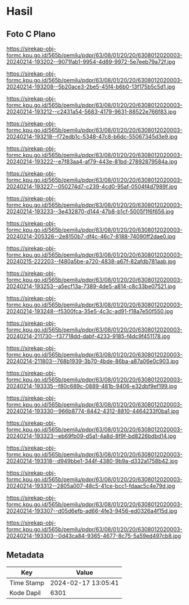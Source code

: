 # Hasil

## Foto C Plano

https://sirekap-obj-formc.kpu.go.id/565b/pemilu/pdpr/63/08/01/20/20/6308012020003-20240214-193202--9071fab1-9954-4d89-9972-5e7eeb79a72f.jpg

https://sirekap-obj-formc.kpu.go.id/565b/pemilu/pdpr/63/08/01/20/20/6308012020003-20240214-193208--5b20ace3-2be5-45f4-b6b0-13f175b5c5d1.jpg

https://sirekap-obj-formc.kpu.go.id/565b/pemilu/pdpr/63/08/01/20/20/6308012020003-20240214-193212--c2431a54-5683-4179-9631-88522e766f83.jpg

https://sirekap-obj-formc.kpu.go.id/565b/pemilu/pdpr/63/08/01/20/20/6308012020003-20240214-193218--f72edb1c-5348-47c8-b6dc-55067345d3e9.jpg

https://sirekap-obj-formc.kpu.go.id/565b/pemilu/pdpr/63/08/01/20/20/6308012020003-20240214-193222--e7f83aa4-af79-443e-81bd-27892879584a.jpg

https://sirekap-obj-formc.kpu.go.id/565b/pemilu/pdpr/63/08/01/20/20/6308012020003-20240214-193227--050274d7-c239-4cd0-95af-0504f4d7989f.jpg

https://sirekap-obj-formc.kpu.go.id/565b/pemilu/pdpr/63/08/01/20/20/6308012020003-20240214-193233--3e432870-d144-47b8-b1cf-5005f1f6f656.jpg

https://sirekap-obj-formc.kpu.go.id/565b/pemilu/pdpr/63/08/01/20/20/6308012020003-20240214-205326--2e8150b7-df4c-46c7-8188-74090ff2dae0.jpg

https://sirekap-obj-formc.kpu.go.id/565b/pemilu/pdpr/63/08/01/20/20/6308012020003-20240215-222203--f480a5be-a720-4838-a67f-82afdb781aab.jpg

https://sirekap-obj-formc.kpu.go.id/565b/pemilu/pdpr/63/08/01/20/20/6308012020003-20240214-193253--a5ecf13a-7389-4de5-a814-c8c33be07521.jpg

https://sirekap-obj-formc.kpu.go.id/565b/pemilu/pdpr/63/08/01/20/20/6308012020003-20240214-193248--f5300fca-35e5-4c3c-ad91-f18a7e50f550.jpg

https://sirekap-obj-formc.kpu.go.id/565b/pemilu/pdpr/63/08/01/20/20/6308012020003-20240214-211730--f37718dd-dabf-4233-9185-f4dc9f451178.jpg

https://sirekap-obj-formc.kpu.go.id/565b/pemilu/pdpr/63/08/01/20/20/6308012020003-20240214-211803--768b1939-3b70-4bde-86ba-a87a06e0c903.jpg

https://sirekap-obj-formc.kpu.go.id/565b/pemilu/pdpr/63/08/01/20/20/6308012020003-20240214-193335--f80c689c-0889-481b-9406-e32dbf9ef199.jpg

https://sirekap-obj-formc.kpu.go.id/565b/pemilu/pdpr/63/08/01/20/20/6308012020003-20240214-193330--966b8774-8442-4312-8810-4464233f0ba1.jpg

https://sirekap-obj-formc.kpu.go.id/565b/pemilu/pdpr/63/08/01/20/20/6308012020003-20240214-193323--eb69fb09-d5a1-4a8d-8f9f-bd8226bdbd14.jpg

https://sirekap-obj-formc.kpu.go.id/565b/pemilu/pdpr/63/08/01/20/20/6308012020003-20240214-193318--d949bbe1-344f-4380-9b9a-d332a1758b42.jpg

https://sirekap-obj-formc.kpu.go.id/565b/pemilu/pdpr/63/08/01/20/20/6308012020003-20240214-193312--2805a007-48c5-41ce-bcc1-fdaac5c4e79d.jpg

https://sirekap-obj-formc.kpu.go.id/565b/pemilu/pdpr/63/08/01/20/20/6308012020003-20240214-193307--d05d6efb-ad66-4fe3-9456-ed0326a4f15d.jpg

https://sirekap-obj-formc.kpu.go.id/565b/pemilu/pdpr/63/08/01/20/20/6308012020003-20240214-193303--0d43ca84-9365-4677-8c75-5a59ed497cb8.jpg


## Metadata

| Key        | Value               |
| ---------- | ------------------- |
| Time Stamp | 2024-02-17 13:05:41 |
| Kode Dapil | 6301                |



